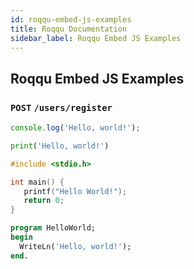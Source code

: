 ```yaml
---
id: roqqu-embed-js-examples
title: Roqqu Documentation
sidebar_label: Roqqu Embed JS Examples
---
```


## Roqqu Embed JS Examples
### `POST`  `/users/register`
<!--DOCUSAURUS_CODE_TABS-->
<!--Javascript-->
```js
console.log('Hello, world!');
```
<!--PHP-->
```py
print('Hello, world!')
```

<!--Curl-->
```C
#include <stdio.h>

int main() {
   printf("Hello World!");
   return 0;
}
```

<!--C#-->
```Pascal
program HelloWorld;
begin
  WriteLn('Hello, world!');
end.
```

<!--END_DOCUSAURUS_CODE_TABS-->